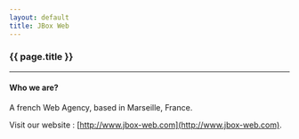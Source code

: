 ```yaml
---
layout: default
title: JBox Web
---
```


### {{ page.title }}
***


#### Who we are?

A french Web Agency, based in Marseille, France.

Visit our website : [http://www.jbox-web.com](http://www.jbox-web.com).
